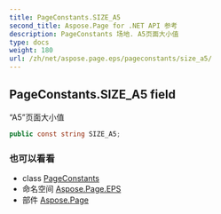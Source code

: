 ```yaml
---
title: PageConstants.SIZE_A5
second_title: Aspose.Page for .NET API 参考
description: PageConstants 场地. A5页面大小值
type: docs
weight: 180
url: /zh/net/aspose.page.eps/pageconstants/size_a5/
---
```

## PageConstants.SIZE_A5 field

“A5”页面大小值

```csharp
public const string SIZE_A5;
```

### 也可以看看

* class [PageConstants](../)
* 命名空间 [Aspose.Page.EPS](../../pageconstants/)
* 部件 [Aspose.Page](../../../)


